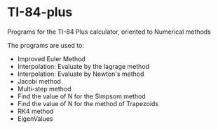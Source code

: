 # TI-84-plus
Programs for the TI-84 Plus calculator, oriented to Numerical methods

The programs are used to:

+ Improved Euler Method
+ Interpolation: Evaluate by the lagrage method
+ Interpolation: Evaluate by Newton's method
+ Jacobi method
+ Multi-step method
+ Find the value of N for the Simpsom method
+ Find the value of N for the method of Trapezoids
+ RK4 method
+ EigenValues



